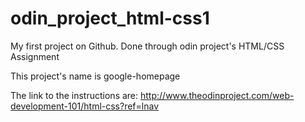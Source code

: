 # odin_project_html-css1
My first project on Github. Done through odin project's HTML/CSS Assignment

This project's name is google-homepage

The link to the instructions are: http://www.theodinproject.com/web-development-101/html-css?ref=lnav